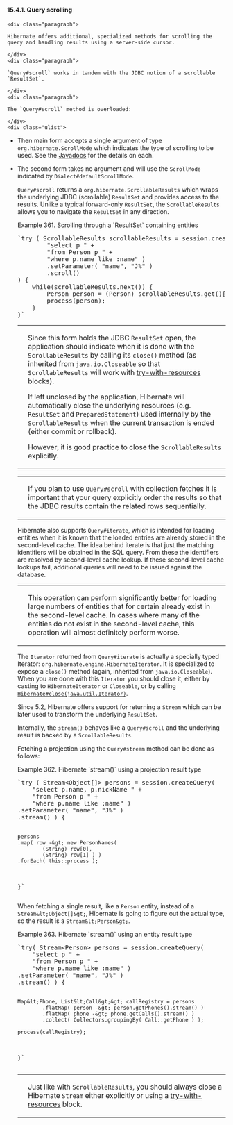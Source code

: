  #### 15.4.1. Query scrolling

    <div class="paragraph">

    Hibernate offers additional, specialized methods for scrolling the query and handling results using a server-side cursor.

    </div>
    <div class="paragraph">

    `Query#scroll` works in tandem with the JDBC notion of a scrollable `ResultSet`.

    </div>
    <div class="paragraph">

    The `Query#scroll` method is overloaded:

    </div>
    <div class="ulist">

*   Then main form accepts a single argument of type `org.hibernate.ScrollMode` which indicates the type of scrolling to be used.
    See the [Javadocs](https://docs.jboss.org/hibernate/orm/5.2/javadocs/org/hibernate/ScrollMode.html) for the details on each.
*   The second form takes no argument and will use the `ScrollMode` indicated by `Dialect#defaultScrollMode`.
    </div>
    <div class="paragraph">

    `Query#scroll` returns a `org.hibernate.ScrollableResults` which wraps the underlying JDBC (scrollable) `ResultSet` and provides access to the results.
    Unlike a typical forward-only `ResultSet`, the `ScrollableResults` allows you to navigate the `ResultSet` in any direction.

    </div>
    <div id="hql-api-scroll-example" class="exampleblock">
    <div class="title">Example 361. Scrolling through a `ResultSet` containing entities</div>
    <div class="content">
    <div class="listingblock">
    <div class="content">
    <pre class="prettyprint highlight">`try ( ScrollableResults scrollableResults = session.createQuery(
            "select p " +
            "from Person p " +
            "where p.name like :name" )
            .setParameter( "name", "J%" )
            .scroll()
    ) {
        while(scrollableResults.next()) {
            Person person = (Person) scrollableResults.get()[0];
            process(person);
        }
    }`</pre>
    </div>
    </div>
    </div>
    </div>
    <div class="admonitionblock important">
    <table>
    <tr>
    <td class="icon">

    </td>
    <td class="content">
    <div class="paragraph">

    Since this form holds the JDBC `ResultSet` open, the application should indicate when it is done with the `ScrollableResults` by calling its `close()` method (as inherited from `java.io.Closeable`
    so that `ScrollableResults` will work with [try-with-resources](https://docs.oracle.com/javase/tutorial/essential/exceptions/tryResourceClose.html) blocks).

    </div>
    <div class="paragraph">

    If left unclosed by the application, Hibernate will automatically close the underlying resources (e.g. `ResultSet` and `PreparedStatement`) used internally by the `ScrollableResults` when the current transaction is ended (either commit or rollback).

    </div>
    <div class="paragraph">

    However, it is good practice to close the `ScrollableResults` explicitly.

    </div>
    </td>
    </tr>
    </table>
    </div>
    <div class="admonitionblock note">
    <table>
    <tr>
    <td class="icon">

    </td>
    <td class="content">
    <div class="paragraph">

    If you plan to use `Query#scroll` with collection fetches it is important that your query explicitly order the results so that the JDBC results contain the related rows sequentially.

    </div>
    </td>
    </tr>
    </table>
    </div>
    <div class="paragraph">

    Hibernate also supports `Query#iterate`, which is intended for loading entities when it is known that the loaded entries are already stored in the second-level cache.
    The idea behind iterate is that just the matching identifiers will be obtained in the SQL query.
    From these the identifiers are resolved by second-level cache lookup.
    If these second-level cache lookups fail, additional queries will need to be issued against the database.

    </div>
    <div class="admonitionblock note">
    <table>
    <tr>
    <td class="icon">

    </td>
    <td class="content">
    <div class="paragraph">

    This operation can perform significantly better for loading large numbers of entities that for certain already exist in the second-level cache.
    In cases where many of the entities do not exist in the second-level cache, this operation will almost definitely perform worse.

    </div>
    </td>
    </tr>
    </table>
    </div>
    <div class="paragraph">

    The `Iterator` returned from `Query#iterate` is actually a specially typed Iterator: `org.hibernate.engine.HibernateIterator`.
    It is specialized to expose a `close()` method (again, inherited from `java.io.Closeable`).
    When you are done with this `Iterator` you should close it, either by casting to `HibernateIterator` or `Closeable`, or by calling [`Hibernate#close(java.util.Iterator)`](https://docs.jboss.org/hibernate/orm/5.2/javadocs/org/hibernate/Hibernate.html#close-java.util.Iterator-).

    </div>
    <div class="paragraph">

    Since 5.2, Hibernate offers support for returning a `Stream` which can be later used to transform the underlying `ResultSet`.

    </div>
    <div class="paragraph">

    Internally, the `stream()` behaves like a `Query#scroll` and the underlying result is backed by a `ScrollableResults`.

    </div>
    <div class="paragraph">

    Fetching a projection using the `Query#stream` method can be done as follows:

    </div>
    <div id="hql-api-stream-projection-example" class="exampleblock">
    <div class="title">Example 362. Hibernate `stream()` using a projection result type</div>
    <div class="content">
    <div class="listingblock">
    <div class="content">
    <pre class="prettyprint highlight">`try ( Stream&lt;Object[]&gt; persons = session.createQuery(
        "select p.name, p.nickName " +
        "from Person p " +
        "where p.name like :name" )
    .setParameter( "name", "J%" )
    .stream() ) {

        persons
        .map( row -&gt; new PersonNames(
                (String) row[0],
                (String) row[1] ) )
        .forEach( this::process );
    }`</pre>
    </div>
    </div>
    </div>
    </div>
    <div class="paragraph">

    When fetching a single result, like a `Person` entity, instead of a `Stream&lt;Object[]&gt;`, Hibernate is going to figure out the actual type, so the result is a `Stream&lt;Person&gt;`.

    </div>
    <div id="hql-api-stream-example" class="exampleblock">
    <div class="title">Example 363. Hibernate `stream()` using an entity result type</div>
    <div class="content">
    <div class="listingblock">
    <div class="content">
    <pre class="prettyprint highlight">`try( Stream&lt;Person&gt; persons = session.createQuery(
        "select p " +
        "from Person p " +
        "where p.name like :name" )
    .setParameter( "name", "J%" )
    .stream() ) {

        Map&lt;Phone, List&lt;Call&gt;&gt; callRegistry = persons
                .flatMap( person -&gt; person.getPhones().stream() )
                .flatMap( phone -&gt; phone.getCalls().stream() )
                .collect( Collectors.groupingBy( Call::getPhone ) );

        process(callRegistry);
    }`</pre>
    </div>
    </div>
    </div>
    </div>
    <div class="admonitionblock important">
    <table>
    <tr>
    <td class="icon">

    </td>
    <td class="content">
    <div class="paragraph">

    Just like with `ScrollableResults`, you should always close a Hibernate `Stream` either explicitly or using a [try-with-resources](https://docs.oracle.com/javase/tutorial/essential/exceptions/tryResourceClose.html) block.

    </div>
    </td>
    </tr>
    </table>
    </div>
    </div>
    </div>
    <div class="sect2">
